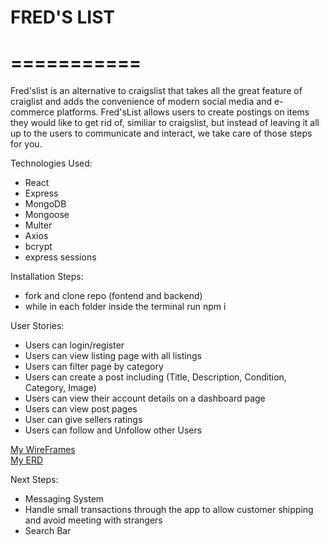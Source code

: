 # FRED'S LIST  
# ===========

  
Fred'slist is an alternative to craigslist that takes all the great feature of craiglist and adds the convenience of modern social media and e-commerce platforms. Fred'sList allows users to create postings on items they would like to get rid of, similiar to craigslist, but instead of leaving it all up to the users to communicate and interact, we take care of those steps for you.   
  

Technologies Used:  
- React
- Express
- MongoDB
- Mongoose
- Multer
- Axios
- bcrypt
- express sessions  
  
  
Installation Steps:  
- fork and clone repo (fontend and backend)
- while in each folder inside the terminal run npm i  
  
  
User Stories:  
- Users can login/register
- Users can view listing page with all listings
- Users can filter page by category
- Users can create a post including (Title, Description, Condition, Category, Image)
- Users can view their account details on a dashboard page
- Users can view post pages
- User can give sellers ratings 
- Users can follow and Unfollow other Users

  
[My WireFrames](https://www.figma.com/file/KTJhH3oVMPehRlLVv80Cjn/Untitled?node-id=0%3A1)  
[My ERD](https://app.diagrams.net/?lightbox=1&highlight=0000ff&edit=_blank&layers=1&nav=1&title=Capstone%20Project%20ERD#R7Vpbb9owFP41PG7KhRT6CIFdtHaryqZ2j25iEqtOzGxTYL9%2Bx4mdC4aOaY3yEgmhnC%2F2sX2%2Bz86xk5EfZvuPHG3SWxZjOvKceD%2FyFyPPu5768K%2BAQwkEvlcCCSdxCbk1sCK%2FsQYdjW5JjEWroGSMSrJpgxHLcxzJFoY4Z7t2sTWj7VY3KMEWsIoQtdEHEsu0RKeBU%2BOfMElS07Lr6DsZMoU1IFIUs10D8pcjP%2BSMyfIq24eYqtiZuJT1Ppy5W3WM41xeUuExWpHJz3fr9In9%2BvbyBT1%2BcsQ7b1y6eUF0q0eseysPJgQ4hohoE9oi8nCPKZKE5cv6znzNcqnpc2Fs81RmVF3DJc7jmaICzOV9hnKQwlxIxKWF4j2Rj6rWe8e50vZPsJ33zsTT9kJJyzHGoWHcYU4yLDE3WC754bFplL4CY9auCsv4KiOghn021BoSbMsj%2FEp8r7VkEU%2BwfKXctBIETCTMYBT8APV2teQqYaVNuRmQF4y8tDuMtPaTymHVxh0jMBTP0dPUC4Kyip6l3uTIRTlQXaspsiNH%2FpEj99hRGQnLEVw0Bl5DhYb%2FQc%2BBJecfAvRwLGmxIxlFeaVbfUeRH6WExjfowLYqxiDT6NlY85Rx8hvKI6PsQsVa9Z4S7JpQGjLKlARzVjRQV1opZ7oZjgVUuzOSco%2BgW7RvFbxBQpoOMkrRRpCnosuqYgYxJfmcScmyloRfMJd4%2F7qIbdGdo1JLranJ8QlNelfOefm1%2BP5Xcq9OkpujDKwZ3FhJTvLEIhtCIAuuOHvGR%2BSc4AtRkuRgUrxW1VQMCTwPZhqWbKOcbVAEbd0UZRbjGrnXgVAQg7prWqxwKYljnCs6mUQSPVVy26iZUAQqmMMPQheqBSqAjodgu7UNP1Wcy5DlMBZEChoxCGOHlTgu4%2Fz8rLGFYBaDq0uJ74h3M44G8csMETqw3iHrgdc3657F%2Bh0SYsd4PBDfIfGTad%2FE2w%2Fxe0hugOqCdgjT1232BE%2F1YDGQ%2F8bku864Z%2FZ9m%2F0PkPGwHeaiEgDH6%2FJaJQCf40EJHSjBvzjf60oJdr5XKqG5FAxK6F4JQd8J4NhOBR6QjFJK1MBnxf5Xy6DCQQuDEN5YCNO%2Bc8KJpYMwRfLEc%2BEWC4ESPCwInWwInb5TxKm9NWCipQO9R1DwIIJOROD3nSlenxSBRfRw1vf3sz7XvM%2BoyL00%2BTNLwZuza44bG%2FR%2BJ5IOR33%2FN6mvX5%2FUfWd6rn3Ut8AiGkjvkPTeT%2FpcO72HGMREvWIcmO%2BQ%2Bd6P%2Blw7oZ%2BJ52p%2FP9DeCe39H%2FK5dgL%2FOSu%2BxBho74723k%2F0AjunC5HECVPv%2FAfmu2O%2B9xM8196sFR9mtA%2Fv9G59oP%2BN6e%2Fw3A7M%2BhO28iue%2BjtAf%2FkH)  
  
  
Next Steps:  
- Messaging System
- Handle small transactions through the app to allow customer shipping and avoid meeting with strangers
- Search Bar  

